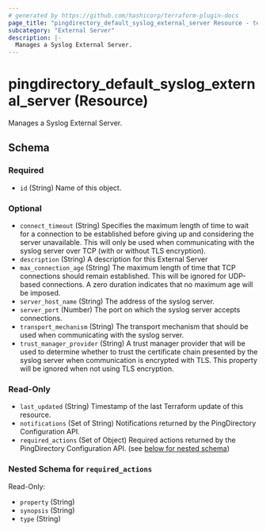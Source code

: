 ```yaml
---
# generated by https://github.com/hashicorp/terraform-plugin-docs
page_title: "pingdirectory_default_syslog_external_server Resource - terraform-provider-pingdirectory"
subcategory: "External Server"
description: |-
  Manages a Syslog External Server.
---
```


# pingdirectory_default_syslog_external_server (Resource)

Manages a Syslog External Server.



<!-- schema generated by tfplugindocs -->
## Schema

### Required

- `id` (String) Name of this object.

### Optional

- `connect_timeout` (String) Specifies the maximum length of time to wait for a connection to be established before giving up and considering the server unavailable. This will only be used when communicating with the syslog server over TCP (with or without TLS encryption).
- `description` (String) A description for this External Server
- `max_connection_age` (String) The maximum length of time that TCP connections should remain established. This will be ignored for UDP-based connections. A zero duration indicates that no maximum age will be imposed.
- `server_host_name` (String) The address of the syslog server.
- `server_port` (Number) The port on which the syslog server accepts connections.
- `transport_mechanism` (String) The transport mechanism that should be used when communicating with the syslog server.
- `trust_manager_provider` (String) A trust manager provider that will be used to determine whether to trust the certificate chain presented by the syslog server when communication is encrypted with TLS. This property will be ignored when not using TLS encryption.

### Read-Only

- `last_updated` (String) Timestamp of the last Terraform update of this resource.
- `notifications` (Set of String) Notifications returned by the PingDirectory Configuration API.
- `required_actions` (Set of Object) Required actions returned by the PingDirectory Configuration API. (see [below for nested schema](#nestedatt--required_actions))

<a id="nestedatt--required_actions"></a>
### Nested Schema for `required_actions`

Read-Only:

- `property` (String)
- `synopsis` (String)
- `type` (String)


